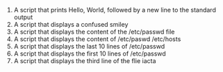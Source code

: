 1. A script that prints Hello, World, followed by a new line to the standard output
 1. A script that displays a confused smiley
2. A script that displays the content of the /etc/passwd file
3. A script that displays the content of /etc/paswd /etc/hosts
4. A script that displays the last 10 lines of /etc/passwd
5. A script that displays the first 10 lines of /etc/passwd
6. A script that displays the third line of the flie iacta
